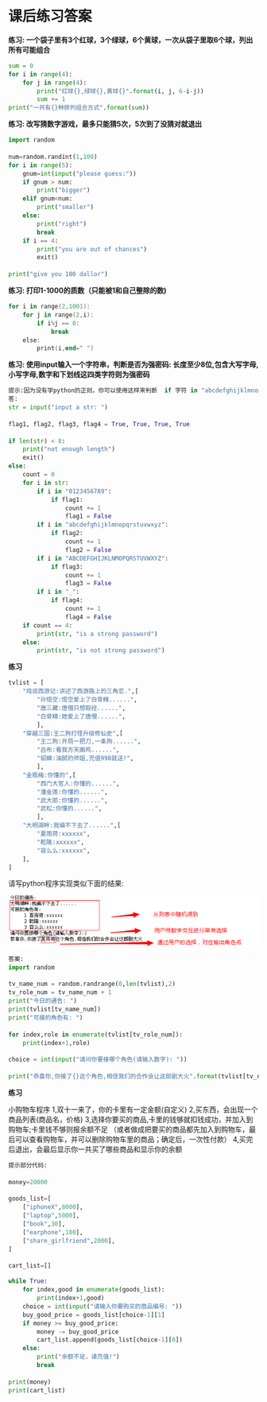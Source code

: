 # 课后练习答案



**练习: 一个袋子里有3个红球，3个绿球，6个黄球，一次从袋子里取6个球，列出所有可能组合**

~~~python
sum = 0
for i in range(4):
    for j in range(4):
        print("红球{},绿球{},黄球{}".format(i, j, 6-i-j))
        sum += 1
print("一共有{}种排列组合方式".format(sum))
~~~

**练习: 改写猜数字游戏，最多只能猜5次，5次到了没猜对就退出**

~~~python
import random

num=random.randint(1,100)
for i in range(5):
    gnum=int(input("please guess:"))
    if gnum > num:
        print("bigger")
    elif gnum<num:
        print("smaller")
    else:
        print("right")
        break
    if i == 4:
        print("you are out of chances")
        exit()

print("give you 100 dallor")
~~~

**练习: 打印1-1000的质数（只能被1和自己整除的数)**

~~~powershell
for i in range(2,1001):
    for j in range(2,i):
        if i%j == 0:
            break
    else:
        print(i,end=" ")
~~~

**练习: 使用input输入一个字符串，判断是否为强密码:  长度至少8位,包含大写字母,小写字母,数字和下划线这四类字符则为强密码**

~~~python
提示:因为没有学python的正则，你可以使用这样来判断  if 字符 in "abcdefghijklmnopqrstuvwxyz":
答:
str = input("input a str: ")

flag1, flag2, flag3, flag4 = True, True, True, True

if len(str) < 8:
    print("not enough length")
    exit()
else:
    count = 0						
    for i in str:
        if i in "0123456789":
            if flag1:
                count += 1
                flag1 = False
        if i in "abcdefghijklmnopqrstuvwxyz":
            if flag2:
                count += 1
                flag2 = False
        if i in "ABCDEFGHIJKLNMOPQRSTUVWXYZ":
            if flag3:
                count += 1
                flag3 = False
        if i in "_":
            if flag4:
                count += 1
                flag4 = False
    if count == 4:
        print(str, "is a strong password")
    else:
        print(str, "is not strong password")
~~~





**练习**

~~~python
tvlist = [
    "戏说西游记:讲述了西游路上的三角恋.",[
        "孙悟空:悟空爱上了白骨精......",
        "唐三藏:唐僧只想取经......",
        "白骨精:她爱上了唐僧......",
        ],
    "穿越三国:王二狗打怪升级修仙史",[
        "王二狗:开局一把刀,一条狗......",
        "吕布:看我方天画鸡......",
        "貂蝉:油腻的师姐,充值998就送!",
        ],
    "金瓶梅:你懂的",[
        "西门大官人:你懂的......",
        "潘金莲:你懂的......",
        "武大郎:你懂的......",
        "武松:你懂的......",
        ],
    "大明湖畔:我编不下去了......",[
        "夏雨荷:xxxxxx",
        "乾隆:xxxxxx",
        "容么么:xxxxxx",
    ],
]
~~~

请写python程序实现类似下面的结果:

![1541220544911](图片/1541220544911.png)

~~~python
答案:
import random
    
tv_name_num = random.randrange(0,len(tvlist),2)
tv_role_num = tv_name_num + 1
print("今日的通告: ")
print(tvlist[tv_name_num])
print("可接的角色有: ")

for index,role in enumerate(tvlist[tv_role_num]):
    print(index+1,role)

choice = int(input("请问你要接哪个角色(请输入数字): "))

print("恭喜你,你接了{}这个角色,相信我们的合作会让这部剧大火".format(tvlist[tv_role_num][choice-1].split(":")[0]))
~~~





**练习**

小购物车程序
1,双十一来了，你的卡里有一定金额(自定义)
2,买东西，会出现一个商品列表(商品名，价格)
3,选择你要买的商品,卡里的钱够就扣钱成功，并加入到购物车;卡里钱不够则报余额不足
（或者做成把要买的商品都先加入到购物车，最后可以查看购物车，并可以删除购物车里的商品；确定后，一次性付款）
4,买完后退出，会最后显示你一共买了哪些商品和显示你的余额

```python
提示部分代码:

money=20000

goods_list=[
    ["iphoneX",8000],
    ["laptop",5000],
    ["book",30],
    ["earphone",100],
    ["share_girlfriend",2000],
]

cart_list=[]
```

~~~python
while True:
    for index,good in enumerate(goods_list):
        print(index+1,good)
    choice = int(input("请输入你要购买的商品编号: "))
    buy_good_price = goods_list[choice-1][1]
    if money >= buy_good_price:
        money -= buy_good_price
        cart_list.append(goods_list[choice-1][0])
    else:
        print("余额不足，请充值!")
        break

print(money)
print(cart_list)
~~~



